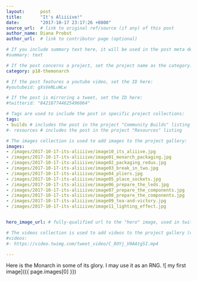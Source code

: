 ```yaml
---
layout:      post
title:       "It's Aliiiive!"
date:        "2017-10-17 23:17:26 +0800"
source_url:  # link to original ref/source (if any) of this post
author_name: Diana Probst
author_url:  # link to contributor page (optional)

# If you include summary text here, it will be used in the post meta description instead of an excerpt from the post body
#summary: text

# If the post concerns a project, set the project name as the category:
category: p18-themonarch

# If the post features a youtube video, set the ID here:
#youtubeid: gXsVeNLuWLw

# If the post is mirroring a tweet, set the ID here:
#twitterid: "842187744625496064"

# Tags are used to include the post in specific project collections:
tags:
- builds # includes the post in the project "Community Builds" listing
#- resources # includes the post in the project "Resources" listing

# The images collection is used to add images to the project gallery:
images:
- /images/2017-10-17-its-aliiiive/image10_its_aliiive.jpg
- /images/2017-10-17-its-aliiiive/image01_monarch_packaging.jpg
- /images/2017-10-17-its-aliiiive/image02_packaging_redux.jpg
- /images/2017-10-17-its-aliiiive/image03_break_in_two.jpg
- /images/2017-10-17-its-aliiiive/image04_pliers.jpg
- /images/2017-10-17-its-aliiiive/image05_place_sockets.jpg
- /images/2017-10-17-its-aliiiive/image06_prepare_the_leds.jpg
- /images/2017-10-17-its-aliiiive/image07_prepare_the_components.jpg
- /images/2017-10-17-its-aliiiive/image08_prepare_the_components.jpg
- /images/2017-10-17-its-aliiiive/image09_tea-and-victory.jpg
- /images/2017-10-17-its-aliiiive/image11_lighting_effect.jpg


hero_image_url: # fully-qualified url to the "hero" image, used in twitter cards for example

# The videos collection is used to add videos to the project gallery (currently only mp4):
#videos:
#- https://video.twimg.com/tweet_video/C_8OYj_V0AAtg5I.mp4

---
```


Here is the Monarch in some of its glory.  I may use it as an RNG.
![ my first image]({{ page.images[0] }})
